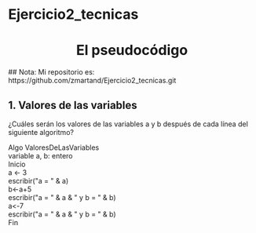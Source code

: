 # Ejercicio2_tecnicas
<h1 align="center"> El pseudocódigo </h1>
## Nota:
Mi repositorio es: https://github.com/zmartand/Ejercicio2_tecnicas.git

## 1. Valores de las variables
¿Cuáles serán los valores de las variables a y b después de cada línea del siguiente algoritmo?

Algo ValoresDeLasVariables  
variable a, b: entero  
Inicio  
   a <- 3  
   escribir("a = " & a)  
   b<-a+5  
   escribir("a = " & a & " y b = " & b)  
   a<-7  
   escribir("a = " & a & " y b = " & b)  
Fin 
